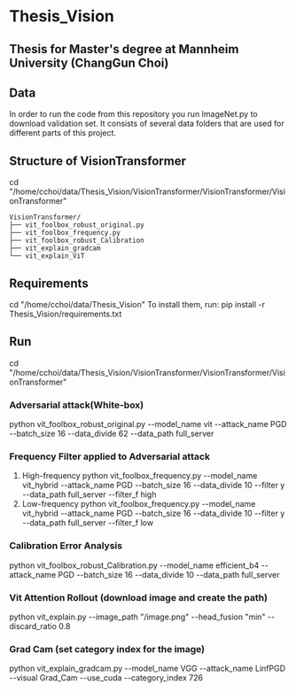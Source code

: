 # Thesis_Vision
## Thesis for Master's degree at Mannheim University (ChangGun Choi)

## Data
In order to run the code from this repository you run ImageNet.py to download validation set. 
It consists of several data folders that are used for different parts of this project.

## Structure of VisionTransformer
cd "/home/cchoi/data/Thesis_Vision/VisionTransformer/VisionTransformer/VisionTransformer"
```
VisionTransformer/
├── vit_foolbox_robust_original.py
├── vit_foolbox_frequency.py
├── vit_foolbox_robust_Calibration
├── vit_explain_gradcam
└── vit_explain_ViT
```
## Requirements
cd "/home/cchoi/data/Thesis_Vision"
To install them, run: pip install -r Thesis_Vision/requirements.txt

## Run
cd "/home/cchoi/data/Thesis_Vision/VisionTransformer/VisionTransformer/VisionTransformer" 
### Adversarial attack(White-box)
python vit_foolbox_robust_original.py --model_name vit --attack_name PGD --batch_size 16 --data_divide 62  --data_path full_server
### Frequency Filter applied to Adversarial attack
1) High-frequency
python vit_foolbox_frequency.py --model_name vit_hybrid --attack_name PGD --batch_size 16 --data_divide 10 --filter y --data_path full_server --filter_f high
2) Low-frequency
python vit_foolbox_frequency.py --model_name vit_hybrid --attack_name PGD --batch_size 16 --data_divide 10 --filter y --data_path full_server --filter_f low
### Calibration Error Analysis
python vit_foolbox_robust_Calibration.py --model_name efficient_b4 --attack_name PGD --batch_size 16 --data_divide 10 --data_path full_server 
### Vit Attention Rollout (download image and create the path)
python vit_explain.py --image_path "/image.png" --head_fusion "min" --discard_ratio 0.8 
### Grad Cam (set category index for the image)
python vit_explain_gradcam.py --model_name VGG --attack_name LinfPGD --visual Grad_Cam --use_cuda --category_index 726
